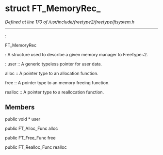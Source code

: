 # struct FT_MemoryRec_

*Defined at line 170 of /usr/include/freetype2/freetype/ftsystem.h*

************************************************************************



:

   FT_MemoryRec

**<not a builtin command>** :   A structure used to describe a given memory manager to FreeType~2.

**<not a builtin command>** :   user ::     A generic typeless pointer for user data.

   alloc ::     A pointer type to an allocation function.

   free ::     A pointer type to an memory freeing function.

   realloc ::     A pointer type to a reallocation function.





## Members

public void * user

public FT_Alloc_Func alloc

public FT_Free_Func free

public FT_Realloc_Func realloc




